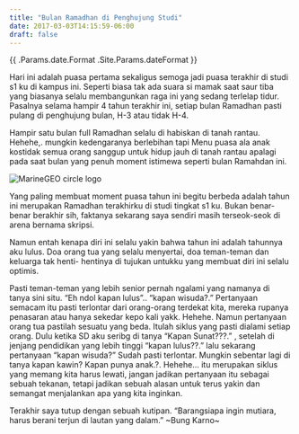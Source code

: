 ```yaml
---
title: "Bulan Ramadhan di Penghujung Studi"
date: 2017-03-03T14:15:59-06:00
draft: false
---
```


<div>{{ .Params.date.Format .Site.Params.dateFormat }}</div>

Hari ini adalah puasa pertama sekaligus semoga jadi puasa terakhir di studi s1 ku di kampus ini. Seperti biasa tak ada suara si mamak saat saur tiba yang biasanya selalu membangunkan raga ini yang sedang terlelap tidur. Pasalnya selama hampir 4 tahun terakhir ini, setiap bulan Ramadhan pasti pulang di penghujung bulan, H-3 atau tidak H-4.

Hampir satu bulan full Ramadhan selalu di habiskan di tanah rantau. Hehehe,. mungkin kedengaranya berlebihan tapi Menu puasa ala anak kostidak semua orang sanggup untuk hidup jauh di tanah rantau apalagi pada saat bulan yang penuh moment istimewa seperti bulan Ramahdan ini.

![MarineGEO circle logo](../themes/paper/images/tn.png "MarineGEO logo")

Yang paling membuat moment puasa tahun ini begitu berbeda adalah tahun ini merupakan Ramadhan terakhirku di studi tingkat s1 ku. Bukan benar-benar berakhir sih, faktanya sekarang saya sendiri masih terseok-seok di arena bernama skripsi.

Namun entah kenapa diri ini selalu yakin bahwa tahun ini adalah tahunnya aku lulus. Doa orang tua yang selalu menyertai, doa teman-teman dan keluarga tak henti- hentinya di tujukan untukku yang membuat diri ini selalu optimis.

Pasti teman-teman yang lebih senior pernah ngalami yang namanya di tanya sini situ. “Eh ndol kapan lulus”.. “kapan wisuda?.” Pertanyaan semacam itu pasti terlontar dari orang-orang terdekat kita, mereka rupanya penasaran atau hanya sekedar kepo kali yakk. Hehehe. Namun pertanyaan orang tua pastilah sesuatu yang beda. Itulah siklus yang pasti dialami setiap orang. Dulu ketika SD aku seribg di tanya “Kapan Sunat???.” , setelah di jenjang pendidikan yang lebih tinggi “kapan lulus??.” lalu sekarang pertanyaan “kapan wisuda?” Sudah pasti terlontar. Mungkin sebentar lagi di tanya kapan kawin? Kapan punya anak.?. Hehehe… itu merupakan siklus yang memang kita harus lewati, jangan jadikan pertanyaan itu sebagai sebuah tekanan, tetapi jadikan sebuah alasan untuk terus yakin dan semangat menjalankan apa yang kita inginkan.

Terakhir saya tutup dengan sebuah kutipan.
“Barangsiapa ingin mutiara, harus berani terjun di lautan yang dalam.” ~Bung Karno~



